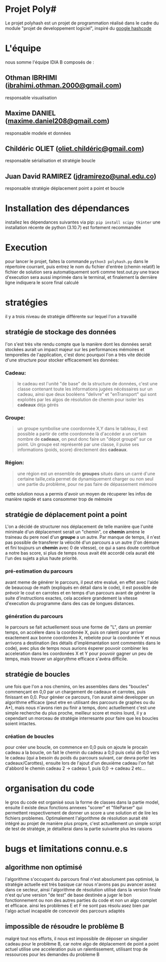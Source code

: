 Projet Poly#
============

Le projet polyhash est un projet de programmation réalisé dans le cadre du module "projet de developpement logiciel", inspiré du [google hashcode](https://codingcompetitions.withgoogle.com/hashcode/round/00000000008cacc6)

L'équipe
========
nous somme l'équipe IDIA B composés de :

## Othman IBRHIMI (ibrahimi.othman.2000@gmail.com)
responsable visualisation

## Maxime DANIEL (maxime.daniel208@gmail.com)
responsable modele et données
## Childéric OLIET (oliet.childéric@gmail.com)
responsable sérialisation et stratégie boucle

## Juan David RAMIREZ (jdramirezo@unal.edu.co)
responsable stratégie déplacement point a point et boucle


Installation des dépendances
========================
installez les dépendances suivantes via pip: `pip install scipy tkinter`
une installation récente de python (3.10.7) est fortement recommandée

Execution
========================

pour lancer le projet, faites la commande  `python3 polyhash.py` dans le répertoire courrant, puis entrez le nom du fichier d'entrée (chemin relatif)
le fichier de solution sera automatiquement sorti comme test.out.py
une trace d'execution sera aussi imprimée dans le terminal, et finalement la dernière ligne indiquera le score final calculé

stratégies
========================
il y a trois niveau de stratégie différente sur lequel l'on a travaillé
## stratégie de stockage des données
l'on s'est très vite rendu compte que la manière dont les données serait stockées aurait un impact majeur sur les performances mémoires et temporelles de l'application, c'est donc pourquoi l'on a très vite décidé d'une structure pour stocker efficacement les données:
### Cadeau:
> le cadeau est l'unité "de base" de la structure de données, c'est une classe contenant toute les informations jugées nécéssaires sur un cadeau, ainsi que deux booléens "delivre" et "enTransport" qui sont exploités par les algos de résolution de chemin pour isoler les **cadeaux** déja gérés
### Groupe:
> un groupe symbolise une coordonnée X,Y dans le tableau, il est possible a partir de cette coordonnée là d'accéder a un certain nombre de **cadeaux**, on peut donc faire un "dépot groupé" sur ce point. Un groupe est représenté par une classe, il puise ses informations (poids, score) directement des **cadeaux**.
### Région:
> une région est un ensemble de **groupes** situés dans un carré d'une certaine taille,cela permet de dynamiquement charger ou non seul une partie du problème, pour ne pas faire de dépassement mémoire

cette solution nous a permis d'avoir un moyen de récuperer les infos de manière rapide et sans consommer trop de mémoire
## stratégie de déplacement point a point
L'on a décidé de structurer nos déplacement de telle manière que l'unité minimale d'un déplacement serait un "chemin", ce **chemin** amène le traineau du pere noel d'un **groupe** a un autre. Par manque de temps, il n'est pas possible de transferer la vélocité d'un parcours a un autre (l'on démare et fini toujours un **chemin** avec 0 de vitesse), ce qui a sans doute contribué a notre bas score, si plus de temps nous avait été accordé cela aurait été l'un des sujets a plus haute priorité.
### pré-estimation du parcours
avant meme de générer le parcours, il peut etre evalué, en effet avec l'aide de beaucoup de math (expliqués en détail dans le code), il est possible de prévoir le cout en carrotes et en temps d'un parcours avant de générer la suite d'instructions exactes, cela accelere grandement la vitesse d'execution du programme dans des cas de longues distances.
### génération du parcours
le parcours se fait actuellement sous une forme de "L", dans un premier temps, on accélere dans la coordonée X, puis on ralenti pour arriver exactement aux bonne coordonées X, rebelote pour la coordonée Y et nous arrivons a destination (les détails d'implémantation sont commentés dans le code), avec plus de temps nous aurions ésperer pouvoir combiner les acceleration dans les coordonées X et Y pour pouvoir gagner un peu de temps, mais trouver un algorythme efficace s'avéra difficile.

## stratégie de boucles
une fois que l'on a nos chemins, on les assembles dans des "boucles" commençant en 0,0 par un chargement de cadeaux et carrotes, puis finissant en 0,0. Pour généer ce parcours, l'on aurait aimé developper un algorithme efficace (peut etre en utilisant des parcours de graphes ou du A*), mais nous n'avons rien pu finir a temps, donc actuellement c'est une simple recherche du plus proche, meilleur score et moins lourd, il y a cependant un morceau de stratégie interresante pour faire que les boucles soient intactes.
### création de boucles
pour créer une boucle, on commence en 0,0 puis on ajoute le procain cadeau a la boucle, on fait le chemin du cadeau a 0,0 puis celui de 0,0 vers le cadeau (qui a besoin du poids du parcours suivant, car devra porter les cadeaux/Carottes), ensuite lors de l'ajout d'un deuxième cadeau l'on fait d'abbord le chemin cadeau 2 -> cadeau 1, puis 0,0 -> cadeau 2 etc...

organisation du code
========================
le gros du code est organisé sous la forme de classes dans la partie model, ensuite il existe deux fonctions annexes "scorer" et "fileParser" qui permettent respectivement de donner un score a une solution et de lire les fichiers problemes.
Optimalement l'algorithme de résolution aurait été intégré au projet de manière plus propre, c'est actuellement un simple script de test de stratégie, je détaillerai dans la partie suivante plus les raisons

bugs et limitations connu.e.s
========================
## algorithme non optimisé
l'algorithme s'occupant du parcours final n'est absolument pas optimisé, la stratégie actuelle est très basique car nous n'avons pas pu avancer assez dans ce secteur, ainsi l'algorithme de résolution utilisé dans la version finale n'est qu'une version "de test" de base destinée a juger le bon fonctionnement ou non des autres parties du code et non un algo complet et efficace. ainsi les problèmes E et F ne sont pas résolu asez bien par l'algo actuel incapable de concevoir des parcours adaptés

## impossible de résoudre le problème B
malgré tout nos efforts, il nous est impossible de déposer un singulier cadeau pour le problème B, car notre algo de déplacement de point a point actuel utilise une acceleration puis un ralentissement, utilisant trop de ressources pour les demandes du probleme B
